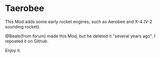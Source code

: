 # Taerobee
This Mod adds some early rocket engines, such as Aerobee and X-4 (V-2 sounding rocket).

@Beale(from forum) made this Mod, but he deleted it "several years ago". I reposted it on Github.

Enjoy it.
